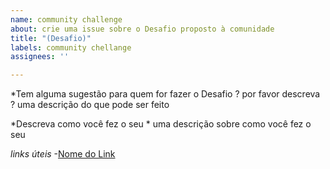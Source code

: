 ```yaml
---
name: community challenge
about: crie uma issue sobre o Desafio proposto à comunidade
title: "(Desafio)"
labels: community chellange
assignees: ''

---
```


*Tem alguma sugestão para quem for fazer o Desafio ? por favor descreva ?
uma descrição do que pode ser feito

*Descreva como você fez o seu *
uma descrição sobre como você fez o seu

*links úteis*
-[Nome do Link](URL)

